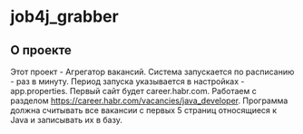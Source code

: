 # job4j_grabber

## О проекте

Этот проект - Агрегатор вакансий.
Система запускается по расписанию - раз в минуту.  Период запуска указывается в настройках - app.properties.
Первый сайт будет career.habr.com. Работаем с разделом https://career.habr.com/vacancies/java_developer.
Программа должна считывать все вакансии c первых 5 страниц относящиеся к Java и записывать их в базу.